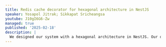 ```yaml
---
title: Redis cache decorator for hexagonal architecture in NestJS
speaker: Yosapol Jitrak; Sikkapat Sricheangsa
youtube: J10gI6G6-Zw
managed: true
published: '2025-02-18'
description: |
  We designed our system with a hexagonal architecture in NestJS. Our database is MongoDB. But we don't want to hit MongoDB with every request. We want to use cached data from Redis without changing a lot of our hexagonal code. Finally, we chose a decorator to solve this problem. We have 2 decorators. 1. Cache decorator 2. Invalid cache decorator
---
```

